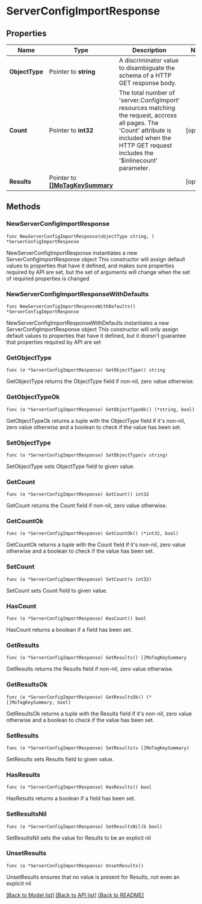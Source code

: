 # ServerConfigImportResponse

## Properties

Name | Type | Description | Notes
------------ | ------------- | ------------- | -------------
**ObjectType** | Pointer to **string** | A discriminator value to disambiguate the schema of a HTTP GET response body. | 
**Count** | Pointer to **int32** | The total number of &#39;server.ConfigImport&#39; resources matching the request, accross all pages. The &#39;Count&#39; attribute is included when the HTTP GET request includes the &#39;$inlinecount&#39; parameter. | [optional] 
**Results** | Pointer to [**[]MoTagKeySummary**](MoTagKeySummary.md) |  | [optional] 

## Methods

### NewServerConfigImportResponse

`func NewServerConfigImportResponse(objectType string, ) *ServerConfigImportResponse`

NewServerConfigImportResponse instantiates a new ServerConfigImportResponse object
This constructor will assign default values to properties that have it defined,
and makes sure properties required by API are set, but the set of arguments
will change when the set of required properties is changed

### NewServerConfigImportResponseWithDefaults

`func NewServerConfigImportResponseWithDefaults() *ServerConfigImportResponse`

NewServerConfigImportResponseWithDefaults instantiates a new ServerConfigImportResponse object
This constructor will only assign default values to properties that have it defined,
but it doesn't guarantee that properties required by API are set

### GetObjectType

`func (o *ServerConfigImportResponse) GetObjectType() string`

GetObjectType returns the ObjectType field if non-nil, zero value otherwise.

### GetObjectTypeOk

`func (o *ServerConfigImportResponse) GetObjectTypeOk() (*string, bool)`

GetObjectTypeOk returns a tuple with the ObjectType field if it's non-nil, zero value otherwise
and a boolean to check if the value has been set.

### SetObjectType

`func (o *ServerConfigImportResponse) SetObjectType(v string)`

SetObjectType sets ObjectType field to given value.


### GetCount

`func (o *ServerConfigImportResponse) GetCount() int32`

GetCount returns the Count field if non-nil, zero value otherwise.

### GetCountOk

`func (o *ServerConfigImportResponse) GetCountOk() (*int32, bool)`

GetCountOk returns a tuple with the Count field if it's non-nil, zero value otherwise
and a boolean to check if the value has been set.

### SetCount

`func (o *ServerConfigImportResponse) SetCount(v int32)`

SetCount sets Count field to given value.

### HasCount

`func (o *ServerConfigImportResponse) HasCount() bool`

HasCount returns a boolean if a field has been set.

### GetResults

`func (o *ServerConfigImportResponse) GetResults() []MoTagKeySummary`

GetResults returns the Results field if non-nil, zero value otherwise.

### GetResultsOk

`func (o *ServerConfigImportResponse) GetResultsOk() (*[]MoTagKeySummary, bool)`

GetResultsOk returns a tuple with the Results field if it's non-nil, zero value otherwise
and a boolean to check if the value has been set.

### SetResults

`func (o *ServerConfigImportResponse) SetResults(v []MoTagKeySummary)`

SetResults sets Results field to given value.

### HasResults

`func (o *ServerConfigImportResponse) HasResults() bool`

HasResults returns a boolean if a field has been set.

### SetResultsNil

`func (o *ServerConfigImportResponse) SetResultsNil(b bool)`

 SetResultsNil sets the value for Results to be an explicit nil

### UnsetResults
`func (o *ServerConfigImportResponse) UnsetResults()`

UnsetResults ensures that no value is present for Results, not even an explicit nil

[[Back to Model list]](../README.md#documentation-for-models) [[Back to API list]](../README.md#documentation-for-api-endpoints) [[Back to README]](../README.md)


